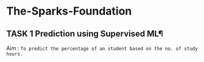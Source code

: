 # The-Sparks-Foundation


## TASK 1 Prediction using Supervised ML¶

Aim :
`To predict the percentage of an student based on the no. of study hours.`
